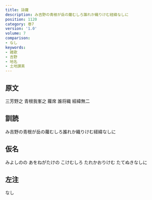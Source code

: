 ```yaml
---
title: 詠蘿
description: み吉野の青根が岳の蘿むしろ誰れか織りけむ経緯なしに
position: 1120
category: 巻7
version: '1.0'
volume: 7
comparison:
- なし
keywords:
- 雑歌
- 吉野
- 地名
- 土地讃美
---
```


## 原文

三芳野之 青根我峯之 蘿席 誰将織 經緯無二

## 訓読

み吉野の青根が岳の蘿むしろ誰れか織りけむ経緯なしに

## 仮名

みよしのの あをねがたけの こけむしろ たれかおりけむ たてぬきなしに

## 左注

なし
